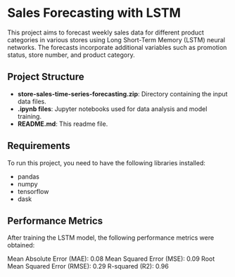 # Sales Forecasting with LSTM

This project aims to forecast weekly sales data for different product categories in various stores using Long Short-Term Memory (LSTM) neural networks. The forecasts incorporate additional variables such as promotion status, store number, and product category.

## Project Structure

- **store-sales-time-series-forecasting.zip**: Directory containing the input data files.
- **.ipynb files**: Jupyter notebooks used for data analysis and model training.
- **README.md**: This readme file.

## Requirements

To run this project, you need to have the following libraries installed:

- pandas 
- numpy
- tensorflow
- dask

## Performance Metrics

After training the LSTM model, the following performance metrics were obtained:

Mean Absolute Error (MAE): 0.08
Mean Squared Error (MSE): 0.09
Root Mean Squared Error (RMSE): 0.29
R-squared (R2): 0.96
  
